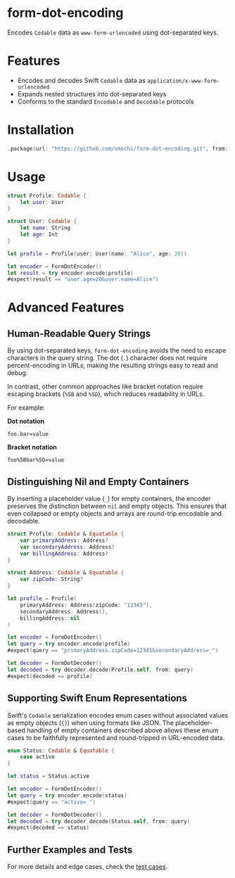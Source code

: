 # form-dot-encoding

Encodes `Codable` data as `www-form-urlencoded` using dot-separated keys.

# Features

- Encodes and decodes Swift `Codable` data as `application/x-www-form-urlencoded`
- Expands nested structures into dot-separated keys
- Conforms to the standard `Encodable` and `Decodable` protocols

# Installation

```swift
.package(url: "https://github.com/omochi/form-dot-encoding.git", from: "0.1.1")
```

# Usage

```swift
struct Profile: Codable {
    let user: User
}

struct User: Codable {
    let name: String
    let age: Int
}

let profile = Profile(user: User(name: "Alice", age: 20))

let encoder = FormDotEncoder()
let result = try encoder.encode(profile)
#expect(result == "user.age=20&user.name=Alice")
```

# Advanced Features

## Human-Readable Query Strings

By using dot-separated keys, `form-dot-encoding` avoids the need to escape characters in the query string. The dot (`.`) character does not require percent-encoding in URLs, making the resulting strings easy to read and debug.

In contrast, other common approaches like bracket notation require escaping brackets (`%5B` and `%5D`), which reduces readability in URLs.

For example:

**Dot notation**

```
foo.bar=value
```

**Bracket notation**

```
foo%5Bbar%5D=value
```

## Distinguishing Nil and Empty Containers

By inserting a placeholder value (`_`) for empty containers, the encoder preserves the distinction between `nil` and empty objects. This ensures that even collapsed or empty objects and arrays are round-trip encodable and decodable.

```swift
struct Profile: Codable & Equatable {
    var primaryAddress: Address?
    var secondaryAddress: Address?
    var billingAddress: Address?
}

struct Address: Codable & Equatable {
    var zipCode: String?
}

let profile = Profile(
    primaryAddress: Address(zipCode: "12345"),
    secondaryAddress: Address(),
    billingAddress: nil
)

let encoder = FormDotEncoder()
let query = try encoder.encode(profile)
#expect(query == "primaryAddress.zipCode=12345&secondaryAddress=_")

let decoder = FormDotDecoder()
let decoded = try decoder.decode(Profile.self, from: query)
#expect(decoded == profile)
```

## Supporting Swift Enum Representations

Swift's `Codable` serialization encodes enum cases without associated values as empty objects (`{}`) when using formats like JSON. The placeholder-based handling of empty containers described above allows these enum cases to be faithfully represented and round-tripped in URL-encoded data.

```swift
enum Status: Codable & Equatable {
    case active
}

let status = Status.active

let encoder = FormDotEncoder()
let query = try encoder.encode(status)
#expect(query == "active=_")

let decoder = FormDotDecoder()
let decoded = try decoder.decode(Status.self, from: query)
#expect(decoded == status)
```

## Further Examples and Tests

For more details and edge cases, check the [test cases](Tests/FormDotEncodingTests).
